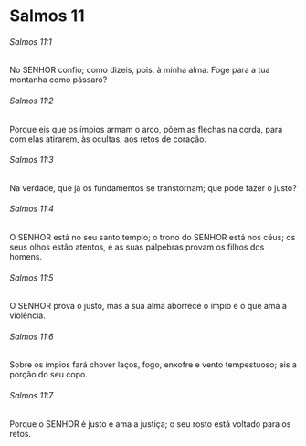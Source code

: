 # Salmos 11

###### Salmos 11:1

No SENHOR confio; como dizeis, pois, à minha alma: Foge para a tua montanha como pássaro?

###### Salmos 11:2

Porque eis que os ímpios armam o arco, põem as flechas na corda, para com elas atirarem, às ocultas, aos retos de coração.

###### Salmos 11:3

Na verdade, que já os fundamentos se transtornam; que pode fazer o justo?

###### Salmos 11:4

O SENHOR está no seu santo templo; o trono do SENHOR está nos céus; os seus olhos estão atentos, e as suas pálpebras provam os filhos dos homens.

###### Salmos 11:5

O SENHOR prova o justo, mas a sua alma aborrece o ímpio e o que ama a violência.

###### Salmos 11:6

Sobre os ímpios fará chover laços, fogo, enxofre e vento tempestuoso; eis a porção do seu copo.

###### Salmos 11:7

Porque o SENHOR é justo e ama a justiça; o seu rosto está voltado para os retos.

